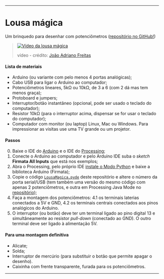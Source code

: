 ----

# Lousa mágica

Um brinquedo para desenhar com potenciômetros ([repositório no GitHub!](https://github.com/villares/lousa-magica/))

> [![Vídeo da lousa mágica](https://img.youtube.com/vi/D5Ha1bhqBuQ/0.jpg)](https://www.youtube.com/watch?v=D5Ha1bhqBuQ)
>
> vídeo - crédito: [João Adriano Freitas](https://github.com/jaafreitas)

#### Lista de materiais
* Arduino (ou variante com pelo menos 4 portas analógicas);
* Cabo USB para ligar o Arduino ao computador;
* Potenciômetros lineares, 5kΩ ou 10kΩ, de 3 a 6 (com 2 dá mas tem menos graça);
* Protoboard e jumpers;
* Interruptor/botão instantâneo (opcional, pode ser usado o teclado do computador);
* Resistor 10kΩ (para o interruptor acima, dispensar se for usar o teclado do computador);
* Computador com monitor (ou laptop) Linux, Mac ou Windows. Para impressionar as visitas use uma TV grande ou um projetor.

#### Passos
0. Baixe o IDE do [Arduino](http://arduino.cc) e o IDE do [Processing](http://processing.org);
1. Conecte o Arduino ao computador e pelo Arduino IDE suba o *sketch* **Firmata All Inputs** que está nos exemplos;
2. Abra o Processing, pelo próprio IDE [instale o Modo Python](https://github.com/villares/villares.github.io/blob/master/como-instalar-o-processing-modo-python/index.md) e baixe a biblioteca Arduino (Firmata);
3. Copie o código [`LousaMagica.pyde`](LousaMagica/LousaMagica.pyde) deste repositório e altere o número da porta serial/USB (tem também uma versão do mesmo código com apenas 2 potenciômetros, e outra em Processing Java Mode no [repositório](https://github.com/villares/lousa-magica/));
4. Faça a montagem dos potenciômetros:
   4.1 os terminais laterias conectados a 5V e GND,
    4.2 os terminais centrais conectados aos pinos analógicos do Arduino.
5. O interruptor (ou botão) deve ter um terminal ligado ao pino digital 13 e simultâneamente ao resistor *pull-down* (conectado ao GND). O outro terminal deve ser ligado à alimentação 5V. 

#### Para uma montagem definitiva
* Alicate;
* Solda;
* Interruptor de mercúrio (para substituir o botão que permite apagar o desenho).
* Caixinha com frente transparente, furada para os potenciômetros.

----

